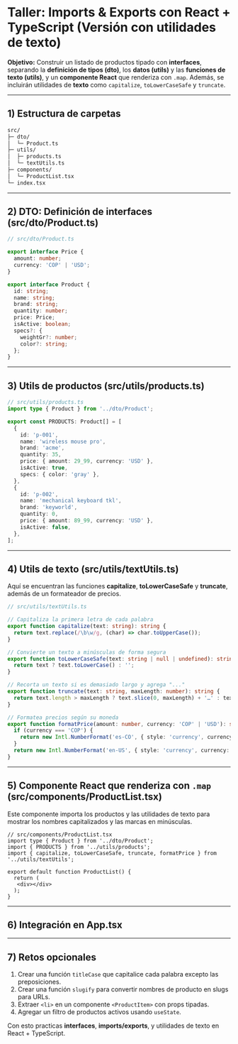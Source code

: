 # Taller: Imports & Exports con React + TypeScript (Versión con utilidades de texto)

**Objetivo:** Construir un listado de productos tipado con **interfaces**, separando la **definición de tipos (dto)**, los **datos (utils)** y las **funciones de texto (utils)**, y un **componente React** que renderiza con `.map`. Además, se incluirán utilidades de **texto** como `capitalize`, `toLowerCaseSafe` y `truncate`.

---

## 1) Estructura de carpetas

```txt
src/
├─ dto/
│  └─ Product.ts
├─ utils/
│  ├─ products.ts
│  └─ textUtils.ts
├─ components/
│  └─ ProductList.tsx
└─ index.tsx
```



---

## 2) DTO: Definición de interfaces (src/dto/Product.ts)

```ts
// src/dto/Product.ts

export interface Price {
  amount: number;
  currency: 'COP' | 'USD';
}

export interface Product {
  id: string;
  name: string;
  brand: string;
  quantity: number;
  price: Price;
  isActive: boolean;
  specs?: {
    weightGr?: number;
    color?: string;
  };
}
```

---

## 3) Utils de productos (src/utils/products.ts)

```ts
// src/utils/products.ts
import type { Product } from '../dto/Product';

export const PRODUCTS: Product[] = [
  {
    id: 'p-001',
    name: 'wireless mouse pro',
    brand: 'acme',
    quantity: 35,
    price: { amount: 29_99, currency: 'USD' },
    isActive: true,
    specs: { color: 'gray' },
  },
  {
    id: 'p-002',
    name: 'mechanical keyboard tkl',
    brand: 'keyworld',
    quantity: 0,
    price: { amount: 89_99, currency: 'USD' },
    isActive: false,
  },
];
```

---

## 4) Utils de texto (src/utils/textUtils.ts)

Aquí se encuentran las funciones **capitalize**, **toLowerCaseSafe** y **truncate**, además de un formateador de precios.

```ts
// src/utils/textUtils.ts

// Capitaliza la primera letra de cada palabra
export function capitalize(text: string): string {
  return text.replace(/\b\w/g, (char) => char.toUpperCase());
}

// Convierte un texto a minúsculas de forma segura
export function toLowerCaseSafe(text: string | null | undefined): string {
  return text ? text.toLowerCase() : '';
}

// Recorta un texto si es demasiado largo y agrega "..."
export function truncate(text: string, maxLength: number): string {
  return text.length > maxLength ? text.slice(0, maxLength) + '…' : text;
}

// Formatea precios según su moneda
export function formatPrice(amount: number, currency: 'COP' | 'USD'): string {
  if (currency === 'COP') {
    return new Intl.NumberFormat('es-CO', { style: 'currency', currency: 'COP', maximumFractionDigits: 0 }).format(amount);
  }
  return new Intl.NumberFormat('en-US', { style: 'currency', currency: 'USD' }).format(amount / 100);
}
```

---

## 5) Componente React que renderiza con `.map` (src/components/ProductList.tsx)

Este componente importa los productos y las utilidades de texto para mostrar los nombres capitalizados y las marcas en minúsculas.

```tsx
// src/components/ProductList.tsx
import type { Product } from '../dto/Product';
import { PRODUCTS } from '../utils/products';
import { capitalize, toLowerCaseSafe, truncate, formatPrice } from '../utils/textUtils';

export default function ProductList() {
  return (
   <div></div>
  );
}
```

---

## 6) Integración en App.tsx



---

## 7) Retos opcionales

1. Crear una función `titleCase` que capitalice cada palabra excepto las preposiciones.
2. Crear una función `slugify` para convertir nombres de producto en slugs para URLs.
3. Extraer `<li>` en un componente `<ProductItem>` con props tipadas.
4. Agregar un filtro de productos activos usando `useState`.

Con esto practicas **interfaces**, **imports/exports**, y utilidades de texto en React + TypeScript.
